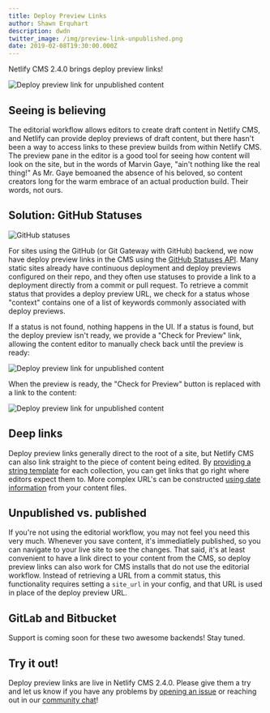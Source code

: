 ```yaml
---
title: Deploy Preview Links
author: Shawn Erquhart
description: dwdn
twitter_image: /img/preview-link-unpublished.png
date: 2019-02-08T19:30:00.000Z
---
```

Netlify CMS 2.4.0 brings deploy preview links!

![Deploy preview link for unpublished content](/img/preview-link-unpublished.png)

## Seeing is believing

The editorial workflow allows editors to create draft content in Netlify CMS, and Netlify can
provide deploy previews of draft content, but there hasn't been a way to access links to these
preview builds from within Netlify CMS. The preview pane in the editor is a good tool for seeing how
content will look on the site, but in the words of Marvin Gaye, "ain't nothing like the real thing!"
As Mr. Gaye bemoaned the absence of his beloved, so content creators long for the warm embrace of an
actual production build. Their words, not ours.

## Solution: GitHub Statuses

![GitHub statuses](/img/github-statuses-deploy-previews.png)

For sites using the GitHub (or Git Gateway with GitHub) backend, we now have deploy preview links in
the CMS using the [GitHub Statuses
API](https://developer.github.com/v3/repos/statuses/#get-the-combined-status-for-a-specific-ref).
Many static sites already have continuous deployment and deploy previews configured on their repo,
and they often use statuses to provide a link to a deployment directly from a commit or pull
request. To retrieve a commit status that provides a deploy preview URL, we check for a status whose
"context" contains one of a list of keywords commonly associated with deploy previews.

If a status is not found, nothing happens in the UI. If a status is found, but the deploy preview
isn't ready, we provide a "Check for Preview" link, allowing the content editor to manually check
back until the preview is ready:

![Deploy preview link for unpublished content](/img/preview-link-check.png)

When the preview is ready, the "Check for Preview" button is replaced with a link to the content:

![Deploy preview link for unpublished content](/img/preview-link-unpublished.png)

## Deep links
Deploy preview links generally direct to the root of a site, but Netlify CMS can also link straight
to the piece of content being edited. By [providing a string template](/docs/deploy-preview-links)
for each collection, you can get links that go right where editors expect them to. More complex
URL's can be constructed [using date
information](/docs/deploy-preview-links/#dates-in-preview-paths) from your content files.

## Unpublished vs. published
If you're not using the editorial workflow, you may not feel you need this very much. Whenever you
save content, it's immediatlely published, so you can navigate to your live site to see the changes.
That said, it's at least convenient to have a link direct to your content from the CMS, so deploy
preview links can also work for CMS installs that do not use the editorial workflow. Instead of
retrieving a URL from a commit status, this functionality requires setting a `site_url` in your
config, and that URL is used in place of the deploy preview URL.

## GitLab and Bitbucket
Support is coming soon for these two awesome backends! Stay tuned.

## Try it out!
Deploy preview links are live in Netlify CMS 2.4.0. Please give them a try and let us know if you
have any problems by [opening an issue](https://github.com/netlify/netlify-cms/issues/new) or
reaching out in our [community chat](https://netlifycms.org/chat)!

